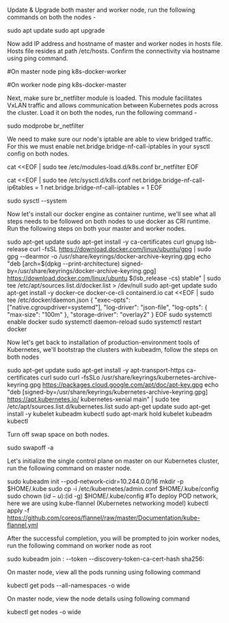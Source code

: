 Update & Upgrade both master and worker node, run the following commands on both the nodes -

sudo apt update
sudo apt upgrade

Now add IP address and hostname of master and worker nodes in hosts file. Hosts file resides at path /etc/hosts. Confirm the connectivity via hostname using ping command.

#On master node
ping k8s-docker-worker

#On worker node
ping k8s-docker-master

Next, make sure br_netfilter module is loaded. This module facilitates VxLAN traffic and allows communication between Kubernetes pods across the cluster.
Load it on both the nodes, run the following command - 

sudo modprobe br_netfilter

We need to make sure our node's iptable are able to view bridged traffic. For this we must enable net.bridge.bridge-nf-call-iptables in your sysctl config on both nodes.

cat <<EOF | sudo tee /etc/modules-load.d/k8s.conf
br_netfilter
EOF

cat <<EOF | sudo tee /etc/sysctl.d/k8s.conf
net.bridge.bridge-nf-call-ip6tables = 1
net.bridge.bridge-nf-call-iptables = 1
EOF

sudo sysctl --system

Now let's install our docker engine as container runtime, we'll see what all steps needs to be followed on both nodes to use docker as CRI runtime. Run the following steps on both your master and worker nodes.

sudo apt-get update
sudo apt-get install -y ca-certificates curl gnupg lsb-release
curl -fsSL https://download.docker.com/linux/ubuntu/gpg | sudo gpg --dearmor -o /usr/share/keyrings/docker-archive-keyring.gpg
echo "deb [arch=$(dpkg --print-architecture) signed-by=/usr/share/keyrings/docker-archive-keyring.gpg] https://download.docker.com/linux/ubuntu $(lsb_release -cs) stable" | sudo tee /etc/apt/sources.list.d/docker.list > /dev/null
sudo apt-get update
sudo apt-get install -y docker-ce docker-ce-cli containerd.io
cat <<EOF | sudo tee /etc/docker/daemon.json
{
  "exec-opts": ["native.cgroupdriver=systemd"],
  "log-driver": "json-file",
  "log-opts": {
    "max-size": "100m"
  },
  "storage-driver": "overlay2"
}
EOF
sudo systemctl enable docker
sudo systemctl daemon-reload
sudo systemctl restart docker


Now let's get back to installation of production-environment tools of Kubernetes, we'll bootstrap the clusters with kubeadm, follow the steps on both nodes

sudo apt-get update
sudo apt-get install -y apt-transport-https ca-certificates curl
sudo curl -fsSLo /usr/share/keyrings/kubernetes-archive-keyring.gpg https://packages.cloud.google.com/apt/doc/apt-key.gpg
echo "deb [signed-by=/usr/share/keyrings/kubernetes-archive-keyring.gpg] https://apt.kubernetes.io/ kubernetes-xenial main" | sudo tee /etc/apt/sources.list.d/kubernetes.list
sudo apt-get update
sudo apt-get install -y kubelet kubeadm kubectl
sudo apt-mark hold kubelet kubeadm kubectl

Turn off swap space on both nodes.

sudo swapoff -a

Let's initialize the single control plane on master on our Kubernetes cluster, run the following command on master node.

sudo kubeadm init --pod-network-cidr=10.244.0.0/16
mkdir -p $HOME/.kube
sudo cp -i /etc/kubernetes/admin.conf $HOME/.kube/config
sudo chown $(id -u):$(id -g) $HOME/.kube/config
#To deploy POD network, here we are using kube-flannel (Kubernetes networking model)
kubectl apply -f https://github.com/coreos/flannel/raw/master/Documentation/kube-flannel.yml

After the successful completion, you will be prompted to join worker nodes, run the following command on worker node as root

sudo kubeadm join <control-plane-host>:<control-plane-port> --token <token> --discovery-token-ca-cert-hash sha256:<hash>

On master node, view all the pods running using following command

kubectl get pods --all-namespaces -o wide

On master node, view the node details using following command

kubectl get nodes -o wide